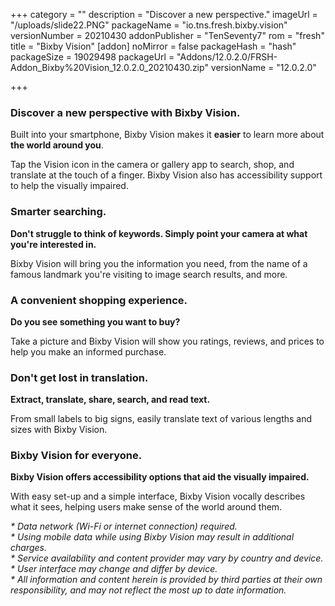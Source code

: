 +++
category = ""
description = "Discover a new perspective."
imageUrl = "/uploads/slide22.PNG"
packageName = "io.tns.fresh.bixby.vision"
versionNumber = 20210430
addonPublisher = "TenSeventy7"
rom = "fresh"
title = "Bixby Vision"
[addon]
noMirror = false
packageHash = "hash"
packageSize = 19029498
packageUrl = "Addons/12.0.2.0/FRSH-Addon_Bixby%20Vision_12.0.2.0_20210430.zip"
versionName = "12.0.2.0"

+++
### Discover a new perspective with Bixby Vision.

Built into your smartphone, Bixby Vision makes it **easier** to learn more about **the world around you**.

Tap the Vision icon in the camera or gallery app to search, shop, and translate at the touch of a finger. Bixby Vision also has accessibility support to help the visually impaired.

### Smarter searching.

**Don't struggle to think of keywords. Simply point your camera at what you're interested in.**

Bixby Vision will bring you the information you need, from the name of a famous landmark you're visiting to image search results, and more.

### A convenient shopping experience.

**Do you see something you want to buy?**

Take a picture and Bixby Vision will show you ratings, reviews, and prices to help you make an informed purchase.

### Don't get lost in translation.

**Extract, translate, share, search, and read text.**

From small labels to big signs, easily translate text of various lengths and sizes with Bixby Vision.

### Bixby Vision for everyone.

**Bixby Vision offers accessibility options that aid the visually impaired.**

With easy set-up and a simple interface, Bixby Vision vocally describes what it sees, helping users make sense of the world around them.

  
_* Data network (Wi-Fi or internet connection) required.  
\* Using mobile data while using Bixby Vision may result in additional charges.  
\* Service availability and content provider may vary by country and device.  
\* User interface may change and differ by device.  
\* All information and content herein is provided by third parties at their own responsibility, and may not reflect the most up to date information._